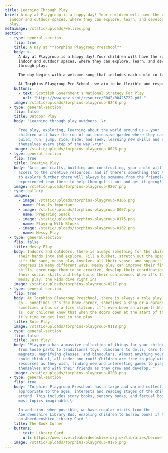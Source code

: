 ```yaml
---
title: Learning Through Play
brief: A day at Playgroup is a happy day! Your children will have the run of the
  indoor and outdoor spaces, where they can explore, learn, and develop through
  play.
metaimage: /static/uploads/wellies.png
section:
  - type: general-section
    flip: true
    title: A Day at **Torphins Playgroup Preschool**
    body: >-
      A day at Playgroup is a happy day! Your children will have the run of the
      indoor and outdoor spaces, where they can explore, learn, and develop
      through play.

      The day begins with a welcome song that includes each child in turn, then the play really begins – we only stop for [snacks and lunch.](/about#lunch-&-Snacks)

      At Torphins Playgroup Pre-School, we aim to be flexible and responsive to our children’s needs. We recognise how important it is for children to be given time to play and follow their own line of enquiry or individual interest. Through play, children can learn to answer their own questions, practice and learn new skills and learn to work collaboratively with other children or adults. When playing, children try out ideas and come to a better understanding of thoughts and concepts.  Play also helps children cope with reality through using their imagination.
    buttons:
      - text: Scottish Government's National Strategy For Play
        url: "https://www.gov.scot/resource/0042/00425722.pdf "
    image: /static/uploads/torphins-playgroup-0248.png
  - type: general-section
    flip: false
    title: Outdoor Play
    body: "Learning through play outdoors. \r

      Free play, exploring, learning about the world around us – your
      children will have the run of our extensive garden where they can dig,
      build, run, jump, ride, hide, and seek, learning new skills and enjoying
      themselves every step of the way.\r\n"
    image: /static/uploads/torphins-playgroup-0026.png
  - type: general-section
    flip: true
    title: Creative Play
    body: "Arts and crafts, building and constructing, your child will always have
      access to the creative resources, and if there’s something that they want
      to explore further there will always be someone from the friendly,
      experienced team there to help them get it out and get it going! "
    image: /static/uploads/torphins-playgroup-0207.png
  - type: gallery
    images:
      - image: /static/uploads/torphins-playgroup-0166.png
        name: Play Is Important
      - image: /static/uploads/torphins-playgroup-0057.png
        name: Preparing Snack
      - image: /static/uploads/torphins-playgroup-0175.png
        name: Playing With Blocks
      - image: /static/uploads/torphins-playgroup-0132.png
        name: Messy Play
  - type: general-section
    flip: false
    title: Messy Play
    body: Indoors and outdoors, there is always something for the children to get
      their hands into and explore. Fill a bucket, stretch out the spaghetti,
      sift the sand, messy play involves all their senses and supports their
      progress in many different ways. Messy play can improve their fine motor
      skills, encourage them to be creative, develop their coordination, hone
      their social skills and help build their confidence. When it’s time for
      messy play, the kids dive right in!
    image: /static/uploads/torphins-playgroup-0217.png
  - type: general-section
    flip: true
    body: At Torphins Playgroup Preschool, there is always a role play area on the
      go – sometimes it’s the home corner, sometimes a shop or a garage,
      sometimes a bus or a fire station, it’s even been an airport! Whatever it
      is, our children know that when the doors open at the start of the day,
      it’s time to get lost in the play.
    title: Role Play
    image: /static/uploads/torphins-playgroup-0118.png
  - type: general-section
    flip: false
    title: Just Play!
    body: "Playgroup has a massive collection of things for your children to enjoy,
      from loose parts to traditional toys, dinosaurs to dolls, cars to jigsaws,
      magnets, magnifying glasses, and binoculars. Almost anything your child
      could think of, all under one roof! Children are free to play with the
      resources as they wish, finding new and interesting games to play by
      themselves and with their friends as they grow and develop. "
    image: /static/uploads/torphins-playgroup-0208.png
  - type: general-section
    flip: true
    body: "Torphins Playgroup Preschool has a large and varied collection of books
      appropriate to the ages, interests and reading stages of the children who
      attend. This includes story books, sensory books, and factual books on
      most topics imaginable.\r

      In addition, when possible, we have regular visits from the
      Aberdeenshire Library Bus, enabling children to borrow books if they have
      an Aberdeenshire Library Card "
    title: The Book Corner
    buttons:
      - text: Library Card
        url: https://www.livelifeaberdeenshire.org.uk/libraries/become-a-member/
    image: /static/uploads/torphins-playgroup-0176.png
---
```

